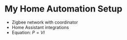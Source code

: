 # My Home Automation Setup

- Zigbee network with coordinator
- Home Assistant integrations
- Equation: $P = VI$
